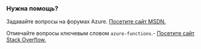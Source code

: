 ### Нужна помощь?

Задавайте вопросы на форумах Azure. [Посетите сайт MSDN.](http://go.microsoft.com/fwlink/?LinkId=780719)

Отмечайте вопросы ключевым словом `azure-functions`.- [Посетите сайт Stack Overflow.](http://stackoverflow.com/questions/tagged/azure-functions)

<!---HONumber=AcomDC_0912_2016-->
